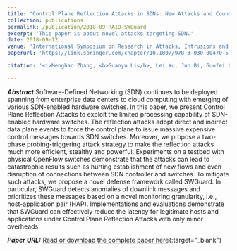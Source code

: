 ```yaml
---
title: "Control Plane Reflection Attacks in SDNs: New Attacks and Countermeasures"
collection: publications
permalink: /publication/2018-09-RAID-SWGuard
excerpt: 'This paper is about novel attacks targeting SDN.'
date: 2018-09-12
venue: 'International Symposium on Research in Attacks, Intrusions and Defenses (RAID)'
paperurl: 'https://link.springer.com/chapter/10.1007/978-3-030-00470-5_8'

citation: '<i>Menghao Zhang, <b>Guanyu Li</b>, Lei Xu, Jun Bi, Guofei Gu, and Jiasong Bai. &quot;Control Plane Reflection Attacks in SDNs: New Attacks and Countermeasures&quot;. In the 21st International Symposium on Research in Attacks, Intrusions and Defenses (RAID 2018), Heraklion, Crete, Greece, September 10-12, 2018.</i>'

---
```

***Abstract***
Software-Defined Networking (SDN) continues to be deployed spanning from enterprise data centers to cloud computing with emerging of various SDN-enabled hardware switches. In this paper, we present Control Plane Reflection Attacks to exploit the limited processing capability of SDN-enabled hardware switches. The reflection attacks adopt direct and indirect data plane events to force the control plane to issue massive expensive control messages towards SDN switches. Moreover, we propose a two-phase probing-triggering attack strategy to make the reflection attacks much more efficient, stealthy and powerful. Experiments on a testbed with physical OpenFlow switches demonstrate that the attacks can lead to catastrophic results such as hurting establishment of new flows and even disruption of connections between SDN controller and switches. To mitigate such attacks, we propose a novel defense framework called SWGuard. In particular, SWGuard detects anomalies of downlink messages and prioritizes these messages based on a novel monitoring granularity, i.e., host-application pair (HAP). Implementations and evaluations demonstrate that SWGuard can effectively reduce the latency for legitimate hosts and applications under Control Plane Reflection Attacks with only minor overheads.

***Paper URL:***
[Read or download the complete paper here](https://link.springer.com/chapter/10.1007/978-3-030-00470-5_8){:target="\_blank"}
